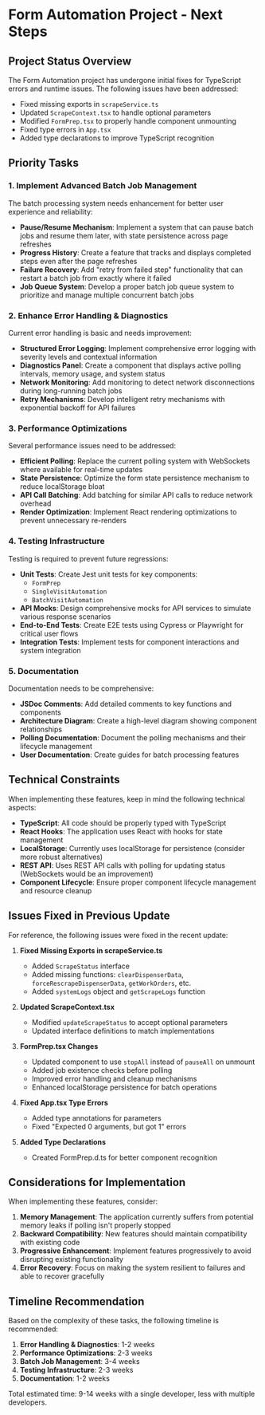 # Form Automation Project - Next Steps

## Project Status Overview

The Form Automation project has undergone initial fixes for TypeScript errors and runtime issues. The following issues have been addressed:

- Fixed missing exports in `scrapeService.ts`
- Updated `ScrapeContext.tsx` to handle optional parameters
- Modified `FormPrep.tsx` to properly handle component unmounting
- Fixed type errors in `App.tsx`
- Added type declarations to improve TypeScript recognition

## Priority Tasks

### 1. Implement Advanced Batch Job Management

The batch processing system needs enhancement for better user experience and reliability:

- **Pause/Resume Mechanism**: Implement a system that can pause batch jobs and resume them later, with state persistence across page refreshes
- **Progress History**: Create a feature that tracks and displays completed steps even after the page refreshes
- **Failure Recovery**: Add "retry from failed step" functionality that can restart a batch job from exactly where it failed
- **Job Queue System**: Develop a proper batch job queue system to prioritize and manage multiple concurrent batch jobs

### 2. Enhance Error Handling & Diagnostics

Current error handling is basic and needs improvement:

- **Structured Error Logging**: Implement comprehensive error logging with severity levels and contextual information
- **Diagnostics Panel**: Create a component that displays active polling intervals, memory usage, and system status
- **Network Monitoring**: Add monitoring to detect network disconnections during long-running batch jobs
- **Retry Mechanisms**: Develop intelligent retry mechanisms with exponential backoff for API failures

### 3. Performance Optimizations

Several performance issues need to be addressed:

- **Efficient Polling**: Replace the current polling system with WebSockets where available for real-time updates
- **State Persistence**: Optimize the form state persistence mechanism to reduce localStorage bloat
- **API Call Batching**: Add batching for similar API calls to reduce network overhead
- **Render Optimization**: Implement React rendering optimizations to prevent unnecessary re-renders

### 4. Testing Infrastructure

Testing is required to prevent future regressions:

- **Unit Tests**: Create Jest unit tests for key components:
  - `FormPrep`
  - `SingleVisitAutomation`
  - `BatchVisitAutomation`
- **API Mocks**: Design comprehensive mocks for API services to simulate various response scenarios
- **End-to-End Tests**: Create E2E tests using Cypress or Playwright for critical user flows
- **Integration Tests**: Implement tests for component interactions and system integration

### 5. Documentation

Documentation needs to be comprehensive:

- **JSDoc Comments**: Add detailed comments to key functions and components
- **Architecture Diagram**: Create a high-level diagram showing component relationships
- **Polling Documentation**: Document the polling mechanisms and their lifecycle management
- **User Documentation**: Create guides for batch processing features

## Technical Constraints

When implementing these features, keep in mind the following technical aspects:

- **TypeScript**: All code should be properly typed with TypeScript
- **React Hooks**: The application uses React with hooks for state management
- **LocalStorage**: Currently uses localStorage for persistence (consider more robust alternatives)
- **REST API**: Uses REST API calls with polling for updating status (WebSockets would be an improvement)
- **Component Lifecycle**: Ensure proper component lifecycle management and resource cleanup

## Issues Fixed in Previous Update

For reference, the following issues were fixed in the recent update:

1. **Fixed Missing Exports in scrapeService.ts**
   - Added `ScrapeStatus` interface
   - Added missing functions: `clearDispenserData`, `forceRescrapeDispenserData`, `getWorkOrders`, etc.
   - Added `systemLogs` object and `getScrapeLogs` function

2. **Updated ScrapeContext.tsx**
   - Modified `updateScrapeStatus` to accept optional parameters
   - Updated interface definitions to match implementations

3. **FormPrep.tsx Changes**
   - Updated component to use `stopAll` instead of `pauseAll` on unmount
   - Added job existence checks before polling
   - Improved error handling and cleanup mechanisms
   - Enhanced localStorage persistence for batch operations

4. **Fixed App.tsx Type Errors**
   - Added type annotations for parameters
   - Fixed "Expected 0 arguments, but got 1" errors

5. **Added Type Declarations**
   - Created FormPrep.d.ts for better component recognition

## Considerations for Implementation

When implementing these features, consider:

1. **Memory Management**: The application currently suffers from potential memory leaks if polling isn't properly stopped
2. **Backward Compatibility**: New features should maintain compatibility with existing code
3. **Progressive Enhancement**: Implement features progressively to avoid disrupting existing functionality
4. **Error Recovery**: Focus on making the system resilient to failures and able to recover gracefully

## Timeline Recommendation

Based on the complexity of these tasks, the following timeline is recommended:

1. **Error Handling & Diagnostics**: 1-2 weeks
2. **Performance Optimizations**: 2-3 weeks
3. **Batch Job Management**: 3-4 weeks
4. **Testing Infrastructure**: 2-3 weeks
5. **Documentation**: 1-2 weeks

Total estimated time: 9-14 weeks with a single developer, less with multiple developers.
